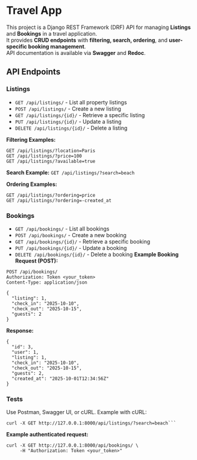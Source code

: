 # Travel App
This project is a Django REST Framework (DRF) API for managing **Listings** and **Bookings** in a travel application.  
It provides **CRUD endpoints** with **filtering, search, ordering**, and **user-specific booking management**.  
API documentation is available via **Swagger** and **Redoc**.

## API Endpoints
### Listings
- `GET /api/listings/` - List all property listings
- `POST /api/listings/` - Create a new listing
- `GET /api/listings/{id}/` - Retrieve a specific listing
- `PUT /api/listings/{id}/` - Update a listing
- `DELETE /api/listings/{id}/` - Delete a listing
  
**Filtering Examples:**
```
GET /api/listings/?location=Paris
GET /api/listings/?price=100
GET /api/listings/?available=true
```
**Search Example:**
```GET /api/listings/?search=beach```

**Ordering Examples:**
```
GET /api/listings/?ordering=price
GET /api/listings/?ordering=-created_at
```
### Bookings
- `GET /api/bookings/` - List all bookings
- `POST /api/bookings/` - Create a new booking
- `GET /api/bookings/{id}/` - Retrieve a specific booking
- `PUT /api/bookings/{id}/` - Update a booking
- `DELETE /api/bookings/{id}/` - Delete a booking
**Example Booking Request (POST):**
```
POST /api/bookings/
Authorization: Token <your_token>
Content-Type: application/json

{
  "listing": 1,
  "check_in": "2025-10-10",
  "check_out": "2025-10-15",
  "guests": 2
}

```
**Response:**
```
{
  "id": 3,
  "user": 1,
  "listing": 1,
  "check_in": "2025-10-10",
  "check_out": "2025-10-15",
  "guests": 2,
  "created_at": "2025-10-01T12:34:56Z"
}
```

### Tests
Use Postman, Swagger UI, or cURL.
Example with cURL:
```
curl -X GET http://127.0.0.1:8000/api/listings/?search=beach```
```
**Example authenticated request:**
```
curl -X GET http://127.0.0.1:8000/api/bookings/ \
     -H "Authorization: Token <your_token>"
```